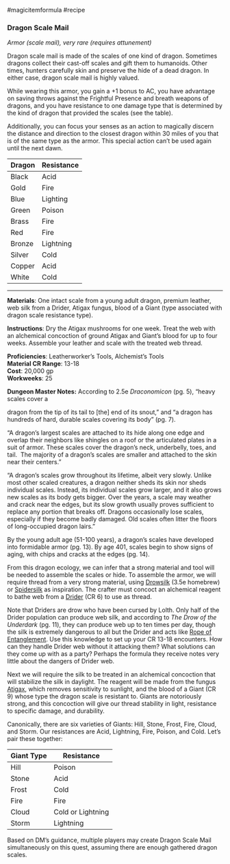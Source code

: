 #magicitemformula #recipe 
### Dragon Scale Mail

_Armor (scale mail), very rare (requires attunement)_  

Dragon scale mail is made of the scales of one kind of dragon. Sometimes dragons collect their cast-off scales and gift them to humanoids. Other times, hunters carefully skin and preserve the hide of a dead dragon. In either case, dragon scale mail is highly valued.

While wearing this armor, you gain a +1 bonus to AC, you have advantage on saving throws against the Frightful Presence and breath weapons of dragons, and you have resistance to one damage type that is determined by the kind of dragon that provided the scales (see the table).

Additionally, you can focus your senses as an action to magically discern the distance and direction to the closest dragon within 30 miles of you that is of the same type as the armor. This special action can’t be used again until the next dawn.

**Dragon**|**Resistance**
---------|-------------
Black|Acid
Gold|Fire
Blue|Lighting
Green|Poison
Brass|Fire
Red|Fire
Bronze|Lightning
Silver|Cold
Copper|Acid
White|Cold

---

**Materials**: One intact scale from a young adult dragon, premium leather, web silk from a Drider, Atigax fungus, blood of a Giant (type associated with dragon scale resistance type).

**Instructions**: Dry the Atigax mushrooms for one week. Treat the web with an alchemical concoction of ground Atigax and Giant’s blood for up to four weeks. Assemble your leather and scale with the treated web thread.

**Proficiencies**: Leatherworker’s Tools, Alchemist’s Tools  
**Material CR Range**: 13-18  
**Cost**: 20,000 gp  
**Workweeks**: 25

**Dungeon Master Notes:** According to 2.5e _Draconomicon_ (pg. 5), “heavy scales cover a

dragon from the tip of its tail to [the] end of its snout,” and “a dragon has hundreds of hard, durable scales covering its body” (pg. 7).  

“A dragon’s largest scales are attached to its hide along one edge and overlap their neighbors like shingles on a roof or the articulated plates in a suit of armor. These scales cover the dragon’s neck, underbelly, toes, and tail.  The majority of a dragon’s scales are smaller and attached to the skin near their centers.”   
  
“A dragon’s scales grow throughout its lifetime, albeit very slowly. Unlike most other scaled creatures, a dragon neither sheds its skin nor sheds individual scales. Instead, its individual scales grow larger, and it also grows new scales as its body gets bigger. Over the years, a scale may weather and crack near the edges, but its slow growth usually proves sufficient to replace any portion that breaks off. Dragons occasionally lose scales, especially if they become badly damaged. Old scales often litter the floors of long-occupied dragon lairs.”

By the young adult age (51-100 years), a dragon’s scales have developed into formidable armor (pg. 13). By age 401, scales begin to show signs of aging, with chips and cracks at the edges (pg. 14). 

From this dragon ecology, we can infer that a strong material and tool will be needed to assemble the scales or hide. To assemble the armor, we will require thread from a very strong material, using [Drowsilk](https://dnd-wiki.org/wiki/Drowsilk_(3.5e_Equipment)) (3.5e homebrew) or [Spidersilk](https://forgottenrealms.fandom.com/wiki/Spidersilk_armor) as inspiration. The crafter must concoct an alchemical reagent to bathe web from a [Drider](https://www.dndbeyond.com/monsters/drider) (CR 6) to use as thread. 

Note that Driders are drow who have been cursed by Lolth. Only half of the Drider population can produce web silk, and according to _The Drow of the Underdark_ (pg. 11), they can produce web up to ten times per day, though the silk is extremely dangerous to all but the Drider and acts like [Rope of Entanglement](https://www.dndbeyond.com/magic-items/rope-of-entanglement). Use this knowledge to set up your CR 13-18 encounters. How can they handle Drider web without it attacking them? What solutions can they come up with as a party? Perhaps the formula they receive notes very little about the dangers of Drider web.

Next we will require the silk to be treated in an alchemical concoction that will stabilize the silk in daylight. The reagent will be made from the fungus [Atigax](http://www.forgottenadventures.com/FRInfo/herbspart2.htm), which removes sensitivity to sunlight, and the blood of a Giant (CR 9) whose type the dragon scale is resistant to. Giants are notoriously strong, and this concoction will give our thread stability in light, resistance to specific damage, and durability.

Canonically, there are six varieties of Giants: Hill, Stone, Frost, Fire, Cloud, and Storm. Our resistances are Acid, Lightning, Fire, Poison, and Cold. Let’s pair these together:

**Giant Type**|**Resistance**
---|---
Hill|Poison
Stone|Acid
Frost|Cold
Fire|Fire
Cloud|Cold or Lightning
Storm|Lightning

Based on DM’s guidance, multiple players may create Dragon Scale Mail simultaneously on this quest, assuming there are enough gathered dragon scales.